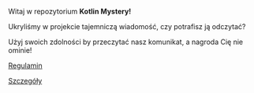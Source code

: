 Witaj w repozytorium **Kotlin Mystery!**

Ukryliśmy w projekcie tajemniczą wiadomość, czy potrafisz ją odczytać?

Użyj swoich zdolności by przeczytać nasz komunikat, a nagroda Cię nie ominie!

[Regulamin](http://www.softwarehut.com/pub/regulamin-konkursu-kotlin.pdf)

[Szczegóły](https://www.facebook.com/softwarehutpl/photos/a.1676850949194782.1073741828.1669853146561229/1920375678175640)
